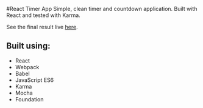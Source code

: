 #React Timer App
Simple, clean timer and countdown application. Built with React and tested with Karma. 


See the final result live [here](https://frozen-gorge-68535.herokuapp.com/). 

Built using:
-
* React
* Webpack
* Babel
* JavaScript ES6
* Karma
* Mocha
* Foundation 


